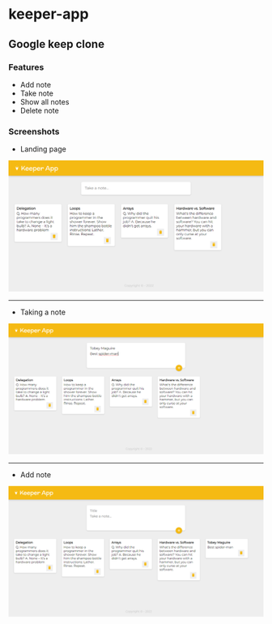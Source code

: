 # keeper-app

## Google keep clone

### Features

- Add note
- Take note
- Show all notes
- Delete note

### Screenshots

- Landing page

![Landing page](https://github.com/ClaudioNoggueira/keeper-app/blob/main/screenshots/landing.png)

<hr>

- Taking a note

![Taking note](https://github.com/ClaudioNoggueira/keeper-app/blob/main/screenshots/taking-note.png)

<hr>

- Add note
 
![Add note](https://github.com/ClaudioNoggueira/keeper-app/blob/main/screenshots/add-note.png)
